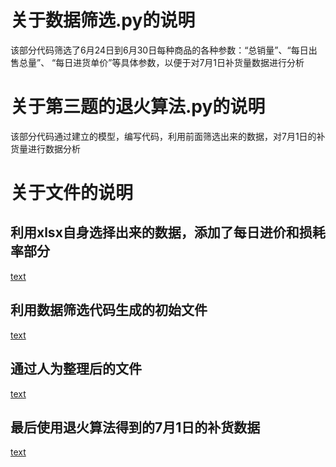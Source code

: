 # 关于数据筛选.py的说明

该部分代码筛选了6月24日到6月30日每种商品的各种参数：“总销量”、“每日出售总量”、 “每日进货单价”等具体参数，以便于对7月1日补货量数据进行分析

# 关于第三题的退火算法.py的说明

该部分代码通过建立的模型，编写代码，利用前面筛选出来的数据，对7月1日的补货量进行数据分析


# 关于文件的说明
## 利用xlsx自身选择出来的数据，添加了每日进价和损耗率部分
[text](6月24到6月30日的数据.xlsx)
## 利用数据筛选代码生成的初始文件
[text](每日总销量_with_avg.xlsx)
## 通过人为整理后的文件
[text](整理后的每日总销量.xlsx)
## 最后使用退火算法得到的7月1日的补货数据
[text](优化结果.xlsx)
